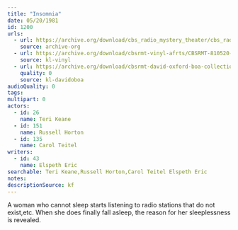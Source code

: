 ```yaml
---
title: "Insomnia"
date: 05/20/1981
id: 1200
urls: 
  - url: https://archive.org/download/cbs_radio_mystery_theater/cbs_radio_mystery_theater-1151-1200.zip/cbs_radio_mystery_theater-1151-1200%2Fcbsrmt_1200_insomnia.mp3
    source: archive-org
  - url: https://archive.org/download/cbsrmt-vinyl-afrts/CBSRMT-810520-1200-Insomnia_afrts.mp3
    source: kl-vinyl
  - url: https://archive.org/download/cbsrmt-david-oxford-boa-collection/CBSRMT-810520-1200-Insomnia-(AFRTS)-(256-44)-{BoA}.mp3
    quality: 0
    source: kl-davidoboa
audioQuality: 0
tags: 
multipart: 0
actors:  
  - id: 26
    name: Teri Keane  
  - id: 151
    name: Russell Horton  
  - id: 135
    name: Carol Teitel
writers:  
  - id: 43
    name: Elspeth Eric
searchable: Teri Keane,Russell Horton,Carol Teitel Elspeth Eric
notes: 
descriptionSource: kf
---
```

A woman who cannot sleep starts listening to radio stations that do not exist,etc. When she does finally fall asleep, the reason for her sleeplessness is revealed.